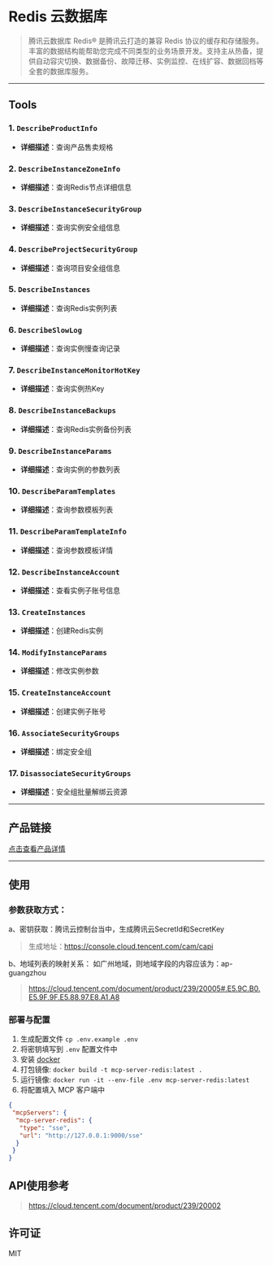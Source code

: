 # Redis 云数据库
> 腾讯云数据库 Redis® 是腾讯云打造的兼容 Redis 协议的缓存和存储服务。丰富的数据结构能帮助您完成不同类型的业务场景开发。支持主从热备，提供自动容灾切换、数据备份、故障迁移、实例监控、在线扩容、数据回档等全套的数据库服务。

---

## Tools

### 1. `DescribeProductInfo`
- **详细描述**：查询产品售卖规格

### 2. `DescribeInstanceZoneInfo`
- **详细描述**：查询Redis节点详细信息

### 3. `DescribeInstanceSecurityGroup`
- **详细描述**：查询实例安全组信息

### 4. `DescribeProjectSecurityGroup`
- **详细描述**：查询项目安全组信息

### 5. `DescribeInstances`
- **详细描述**：查询Redis实例列表

### 6. `DescribeSlowLog`
- **详细描述**：查询实例慢查询记录

### 7. `DescribeInstanceMonitorHotKey`
- **详细描述**：查询实例热Key

### 8. `DescribeInstanceBackups`
- **详细描述**：查询Redis实例备份列表

### 9. `DescribeInstanceParams`
- **详细描述**：查询实例的参数列表

### 10. `DescribeParamTemplates`
- **详细描述**：查询参数模板列表

### 11. `DescribeParamTemplateInfo`
- **详细描述**：查询参数模板详情

### 12. `DescribeInstanceAccount`
- **详细描述**：查看实例子账号信息

### 13. `CreateInstances`
- **详细描述**：创建Redis实例

### 14. `ModifyInstanceParams`
- **详细描述**：修改实例参数

### 15. `CreateInstanceAccount`
- **详细描述**：创建实例子账号

### 16. `AssociateSecurityGroups`
- **详细描述**：绑定安全组

### 17. `DisassociateSecurityGroups`
- **详细描述**：安全组批量解绑云资源

---

## 产品链接
[点击查看产品详情](https://cloud.tencent.com/product/crs)

---

## 使用

### 参数获取方式：

a、密钥获取：腾讯云控制台当中，生成腾讯云SecretId和SecretKey
> 生成地址：https://console.cloud.tencent.com/cam/capi

b、地域列表的映射关系：
如广州地域，则地域字段的内容应该为：ap-guangzhou
> https://cloud.tencent.com/document/product/239/20005#.E5.9C.B0.E5.9F.9F.E5.88.97.E8.A1.A8

### 部署与配置
1. 生成配置文件
   `cp .env.example .env`
2. 将密钥填写到 `.env` 配置文件中
3. 安装 [docker](https://www.docker.com/)
4. 打包镜像: `docker build -t mcp-server-redis:latest .`
5. 运行镜像: `docker run -it --env-file .env mcp-server-redis:latest`
6. 将配置填入 MCP 客户端中
```json
{
 "mcpServers": {
  "mcp-server-redis": {
   "type": "sse",
   "url": "http://127.0.0.1:9000/sse"
  }
 }
}
```

## API使用参考

>https://cloud.tencent.com/document/product/239/20002

## 许可证
MIT